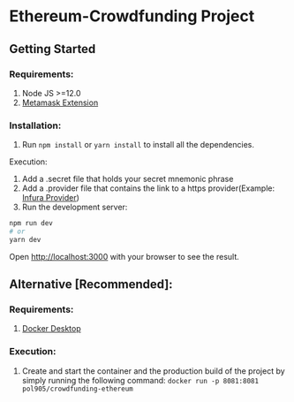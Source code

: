 # Ethereum-Crowdfunding Project

## Getting Started

### Requirements:
 1. Node JS >=12.0
 2. [Metamask Extension](https://metamask.io/)
 
### Installation:
1. Run ```npm install``` or ```yarn install``` to install all the dependencies.

Execution:
1. Add a .secret file that holds your secret mnemonic phrase
2. Add a .provider file that contains the link to a https provider(Example: [Infura Provider](https://infura.io/))
3. Run the development server:

```bash
npm run dev
# or
yarn dev
```

Open [http://localhost:3000](http://localhost:3000) with your browser to see the result.

## Alternative [Recommended]:

### Requirements:
 1. [Docker Desktop](https://www.docker.com/products/docker-desktop)

### Execution:
 1. Create and start the container and the production build of the project by simply running the following command:
 ```docker run -p 8081:8081 pol905/crowdfunding-ethereum```